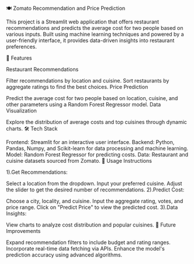 🍽️ Zomato Recommendation and Price Prediction

This project is a Streamlit web application that offers restaurant recommendations and predicts the average cost for two people based on various inputs. Built using machine learning techniques and powered by a user-friendly interface, it provides data-driven insights into restaurant preferences.

🚀 Features

Restaurant Recommendations

Filter recommendations by location and cuisine.
Sort restaurants by aggregate ratings to find the best choices.
Price Prediction

Predict the average cost for two people based on location, cuisine, and other parameters using a Random Forest Regressor model.
Data Visualization

Explore the distribution of average costs and top cuisines through dynamic charts.
🛠️ Tech Stack

Frontend: Streamlit for an interactive user interface.
Backend: Python, Pandas, Numpy, and Scikit-learn for data processing and machine learning.
Model: Random Forest Regressor for predicting costs.
Data: Restaurant and cuisine datasets sourced from Zomato.
🎯 Usage Instructions

1).Get Recommendations:

Select a location from the dropdown.
Input your preferred cuisine.
Adjust the slider to get the desired number of recommendations.
2).Predict Cost:

Choose a city, locality, and cuisine.
Input the aggregate rating, votes, and price range.
Click on "Predict Price" to view the predicted cost.
3).Data Insights:

View charts to analyze cost distribution and popular cuisines.
🔮 Future Improvements

Expand recommendation filters to include budget and rating ranges.
Incorporate real-time data fetching via APIs.
Enhance the model's prediction accuracy using advanced algorithms.
